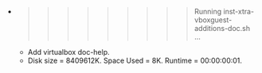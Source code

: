 * >>>>>>>>> Running inst-xtra-vboxguest-additions-doc.sh ...
  * Add virtualbox doc-help.
  * Disk size = 8409612K. Space Used = 8K. Runtime = 00:00:00:01.
